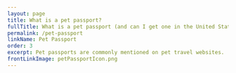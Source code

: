 ```yaml
---
layout: page
title: What is a pet passport?
fullTitle: What is a pet passport (and can I get one in the United States)?
permalink: /pet-passport
linkName: Pet Passport
order: 3
excerpt: Pet passports are commonly mentioned on pet travel websites.  This article explains what a pet passport is and where you can find one
frontLinkImage: petPassportIcon.png
---
```


